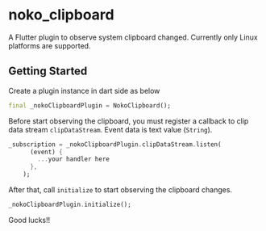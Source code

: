 # noko_clipboard

A Flutter plugin to observe system clipboard changed. Currently only Linux platforms are supported.

## Getting Started

Create a plugin instance in dart side as below

```dart
final _nokoClipboardPlugin = NokoClipboard();
```

Before start observing the clipboard, you must register a callback to clip data stream ```clipDataStream```. Event data is text value (```String```).

```dart
_subscription = _nokoClipboardPlugin.clipDataStream.listen(
      (event) {
        ...your handler here
      },
    );
```

After that, call ```initialize``` to start observing the clipboard changes.

```dart
_nokoClipboardPlugin.initialize();
```

Good lucks!!
